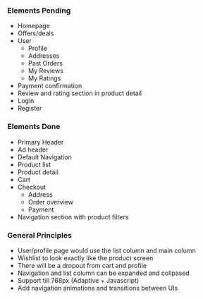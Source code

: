 ### Elements Pending
* Homepage
* Offers/deals
* User
    * Profile
    * Addresses
    * Past Orders
    * My Reviews
    * My Ratings
* Payment confirmation
* Review and rating section in product detail
* Login
* Register

### Elements Done
* Primary Header
* Ad header
* Default Navigation
* Product list
* Product detail
* Cart
* Checkout
    * Address
    * Order overview
    * Payment
* Navigation section with product filters


### General Principles
* User/profile page would use the list column and main column
* Wishlist to look exactly like the product screen
* There will be a dropout from cart and profile
* Navigation and list column can be expanded and collpased
* Support till 768px (Adaptive + Javascript)
* Add navigation animations and transitions between UIs